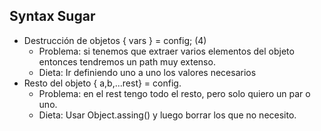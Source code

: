 ## Syntax Sugar
* Destrucción de objetos { vars } = config; (4)
    * Problema: si tenemos que extraer varios elementos del objeto entonces tendremos un path muy extenso. 
    * Dieta: Ir definiendo uno a uno los valores necesarios
* Resto del objeto { a,b,...rest} = config. 
    * Problema:  en el rest tengo todo el resto, pero solo quiero un par o uno. 
    * Dieta: Usar Object.assing() y luego borrar los que no necesito.